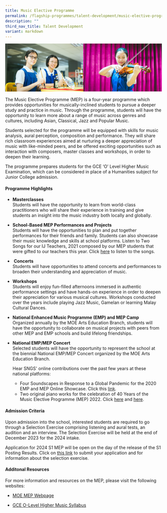 ```yaml
---
title: Music Elective Programme
permalink: /flagship-programmes/talent-development/music-elective-programme/
description: ""
third_nav_title: Talent Development
variant: markdown
---
```

![](/images/01%20Banner%20Photos/01%20subpage%20flagship-programme.jpg)

The Music Elective Programme (MEP) is a four-year programme which provides opportunities for musically-inclined students to pursue a deeper study and practice in music. Through the programme, students will have the opportunity to learn more about a range of music across genres and cultures, including Asian, Classical, Jazz and Popular Music.  
  
Students selected for the programme will be equipped with skills for music analysis, aural perception, composition and performance. They will share rich classroom experiences aimed at nurturing a deeper appreciation of music with like-minded peers, and be offered exciting opportunities such as interaction with composers, master classes and workshops, in order to deepen their learning.&nbsp;  
  
The programme prepares students for the GCE ‘O’ Level Higher Music Examination, which can be considered in place of a Humanities subject for Junior College admission.&nbsp;  

#### **Programme Highlights**

*   **Masterclasses**<br>Students will have the opportunity to learn from world-class practitioners who will share their experience in training and give students an insight into the music industry both locally and globally.
*   **School-Based MEP Performances and Projects**<br>Students will have the opportunities to plan and put together performances for their friends and family. Students can also showcase their music knowledge and skills at school platforms. Listen to Two Songs for our IJ Teachers, 2021 composed by our MEP students that were gifted to our teachers this year. Click&nbsp;[here](/files/01%20Flagship%20Programmes/Two%20Songs%20for%20our%20IJ%20Teachers.pdf) to listen to the songs.
*   &nbsp;**Concerts**<br>Students will have opportunities to attend concerts and performances to broaden their understanding and appreciation of music.
*   **Workshops**<br>Students will enjoy fun-filled afternoons immersed in authentic performance settings and have hands-on experience in order to deepen their appreciation for various musical cultures. Workshops conducted over the years include playing Jazz Music, Gamelan or learning Malay Cultural Dances.
*   **National Enhanced Music Programme (EMP) and MEP Camp**<br>Organized annually by the MOE Arts Education Branch, students will have the opportunity to collaborate on musical projects with peers from other MEP and EMP schools and build lifelong friendships.
*   **National EMP/MEP Concert**<br>Selected students will have the opportunity to represent the school at the biennial National EMP/MEP Concert organized by the MOE Arts Education Branch.  
  
     Hear SNGS' online contributions over the past few years at these national platforms:  
    *   Four Soundscapes in Response to a Global Pandemic for the 2020 EMP and MEP Online Showcase. Click this&nbsp;[link](https://www.youtube.com/watch?v=01Js3yL48X8&amp;list=PL2J2ewFyYjsgRNxvoT25NZ6EcYG2jWowN&amp;index=17).
    *   Two original piano works for the celebration of 40 Years of the Music Elective Programme (MEP) 2022. Click&nbsp;[here](https://www.youtube.com/watch?v=CifcQLI4_3k&amp;ab_channel=EMPandMEPYouTubePage)&nbsp;and&nbsp;[here](https://www.youtube.com/watch?v=GOnVp6i7wGQ&amp;ab_channel=EMPandMEPYouTubePage).



#### **Admission Criteria**

Upon admission into the school, interested students are required to go through a Selection Exercise comprising listening and aural tests, an audition and an interview. The Selection Exercise will be held at the end of December 2023 for the 2024 intake.  
  
Application for 2024 S1 MEP will be open on the day of the release of the S1 Posting Results. Click on [this link](https://sites.google.com/moe.edu.sg/2024-s1-mep-admission/selection-exercise) to submit your application and for information about the selection exercise.  


#### **Additonal Resources**

For more information and resources on the MEP, please visit the following websites:&nbsp;  
  

*   [MOE MEP Webpage](https://www.moe.gov.sg/education-in-sg/our-programmes/mep-sec)  
    
*   [GCE O-Level Higher Music Syllabus](/files/6086_y23_sy.pdf)